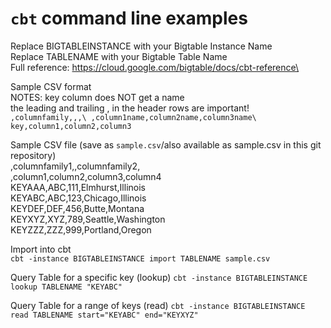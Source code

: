 # `cbt` command line examples
Replace BIGTABLEINSTANCE with your Bigtable Instance Name\
Replace TABLENAME with your Bigtable Table Name\
Full reference: https://cloud.google.com/bigtable/docs/cbt-reference\

Sample CSV format\
NOTES: key column does NOT get a name\
the leading and trailing , in the header rows are important!
  `,columnfamily,,,\
  ,column1name,column2name,column3name\
  key,column1,column2,column3`
  
Sample CSV file (save as `sample.csv`/also available as sample.csv in this git repository)\
,columnfamily1,,columnfamily2,\
,column1,column2,column3,column4\
KEYAAA,ABC,111,Elmhurst,Illinois\
KEYABC,ABC,123,Chicago,Illinois\
KEYDEF,DEF,456,Butte,Montana\
KEYXYZ,XYZ,789,Seattle,Washington\
KEYZZZ,ZZZ,999,Portland,Oregon

Import into cbt\
`cbt -instance BIGTABLEINSTANCE import TABLENAME sample.csv`

Query Table for a specific key (lookup)
`cbt -instance BIGTABLEINSTANCE lookup TABLENAME "KEYABC"`

Query Table for a range of keys (read)
`cbt -instance BIGTABLEINSTANCE read TABLENAME start="KEYABC" end="KEYXYZ"`


